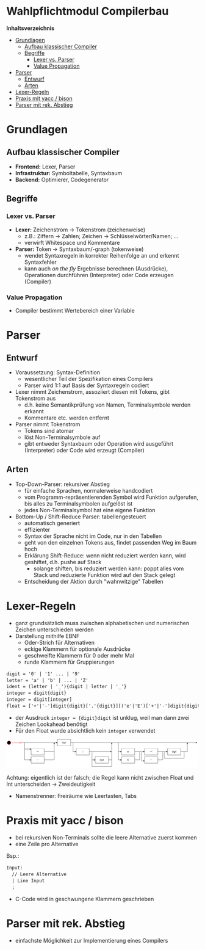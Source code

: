 <!----------
title: "Wahlpflichtmodul Compilerbau"
date: "Semester 6"
keywords: [Compiler, Compilerbau, DHGE, Semester 6]
header-includes:

  - \usepackage{enumitem}
  - \setlistdepth{20}
  - \renewlist{itemize}{itemize}{20}
  - \renewlist{enumerate}{enumerate}{20}
  - \setlist[itemize]{label=$\cdot$}
  - \setlist[itemize,1]{label=\textbullet}
  - \setlist[itemize,2]{label=--}
  - \setlist[itemize,3]{label=*}

---------->

Wahlpflichtmodul Compilerbau
====================

<!-- md2apkg ignore-card -->

<!-- START doctoc generated TOC please keep comment here to allow auto update -->
<!-- DON'T EDIT THIS SECTION, INSTEAD RE-RUN doctoc TO UPDATE -->
**Inhaltsverzeichnis**

- [Grundlagen](#grundlagen)
  - [Aufbau klassischer Compiler](#aufbau-klassischer-compiler)
  - [Begriffe](#begriffe)
    - [Lexer vs. Parser](#lexer-vs-parser)
    - [Value Propagation](#value-propagation)
- [Parser](#parser)
  - [Entwurf](#entwurf)
  - [Arten](#arten)
- [Lexer-Regeln](#lexer-regeln)
- [Praxis mit yacc / bison](#praxis-mit-yacc--bison)
- [Parser mit rek. Abstieg](#parser-mit-rek-abstieg)

<!-- END doctoc generated TOC please keep comment here to allow auto update -->

<!--newpage-->

# Grundlagen

## Aufbau klassischer Compiler

- **Frontend:** Lexer, Parser
- **Infrastruktur:** Symboltabelle, Syntaxbaum
- **Backend:** Optimierer, Codegenerator

## Begriffe

### Lexer vs. Parser

- **Lexer:** Zeichenstrom $\rightarrow$ Tokenstrom (zeichenweise)
  - z.B.: Ziffern $\rightarrow$ Zahlen; Zeichen $\rightarrow$ Schlüsselwörter/Namen; ...
  - verwirft Whitespace und Kommentare
- **Parser:** Token $\rightarrow$ Syntaxbaum/-graph (tokenweise)
  - wendet Syntaxregeln in korrekter Reihenfolge an und erkennt Syntaxfehler
  - kann auch *on the fly* Ergebnisse berechnen (Ausdrücke), Operationen durchführen (Interpreter) oder Code erzeugen (Compiler)

### Value Propagation

- Compiler bestimmt Wertebereich einer Variable

# Parser

## Entwurf

- Voraussetzung: Syntax-Definition
  - wesentlicher Teil der Spezifikation eines Compilers
  - Parser wird 1:1 auf Basis der Syntaxregeln codiert
- Lexer nimmt Zeichenstrom, assoziiert diesen mit Tokens, gibt Tokenstrom aus
  - d.h. keine Semantikprüfung von Namen, Terminalsymbole werden erkannt
  - Kommentare etc. werden entfernt
- Parser nimmt Tokenstrom
  - Tokens sind atomar
  - löst Non-Terminalsymbole auf
  - gibt entweder Syntaxbaum oder Operation wird ausgeführt (Interpreter) oder Code wird erzeugt (Compiler)

## Arten

- Top-Down-Parser: rekursiver Abstieg
  - für einfache Sprachen, normalerweise handcodiert
  - vom Programm-repräsentierenden Symbol wird Funktion aufgerufen, bis alles zu Terminalsymbolen aufgelöst ist
  - jedes Non-Terminalsymbol hat eine eigene Funktion
- Bottom-Up / Shift-Reduce Parser: tabellengesteuert
  - automatisch generiert
  - effizienter
  - Syntax der Sprache nicht im Code, nur in den Tabellen
  - geht von den einzelnen Tokens aus, findet passenden Weg im Baum hoch
  - Erklärung Shift-Reduce: wenn nicht reduziert werden kann, wird geshiftet, d.h. pushe auf Stack
    - solange shiften, bis reduziert werden kann: poppt alles vom Stack und reduzierte Funktion wird auf den Stack gelegt
  - Entscheidung der Aktion durch "wahnwitzige" Tabellen

# Lexer-Regeln

- ganz grundsätzlich muss zwischen alphabetischen und numerischen Zeichen unterschieden werden
- Darstellung mithilfe EBNF
  - Oder-Strich für Alternativen
  - eckige Klammern für optionale Ausdrücke
  - geschweifte Klammern für 0 oder mehr Mal
  - runde Klammern für Gruppierungen

```txt
digit = '0' | '1' ... | '9'
letter = 'a' | 'b' | ... | 'Z'
ident = (letter | '_'){digit | letter | '_'}
integer = digit{digit}
integer = digit[integer]
float = ['+'|'-']digit{digit}['.'{digit}][('e'|'E')['+'|'-']digit{digit}]
```

- der Ausdruck ``integer = {digit}digit`` ist unklug, weil man dann zwei Zeichen Lookahead benötigt
- Für den Float wurde absichtlich kein ``integer`` verwendet<!--didaktische Gründe-->

![Beispiel eines Syntaxgraph](assets/syntaxgraph.png)<!--width=600px-->

Achtung: eigentlich ist der falsch; die Regel kann nicht zwischen Float und Int unterscheiden $\rightarrow$ Zweideutigkeit

- Namenstrenner: Freiräume wie Leertasten, Tabs

# Praxis mit yacc / bison

- bei rekursiven Non-Terminals sollte die leere Alternative zuerst kommen
- eine Zeile pro Alternative

Bsp.:

```txt
Input:
  // Leere Alternative
  | Line Input
  ;
```

- C-Code wird in geschwungene Klammern geschrieben

# Parser mit rek. Abstieg

- einfachste Möglichkeit zur Implementierung eines Compilers
